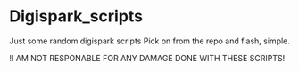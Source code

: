 # Digispark_scripts
Just some random digispark scripts
Pick on from the repo and flash, simple.

!I AM NOT RESPONABLE FOR ANY DAMAGE DONE WITH THESE SCRIPTS!
